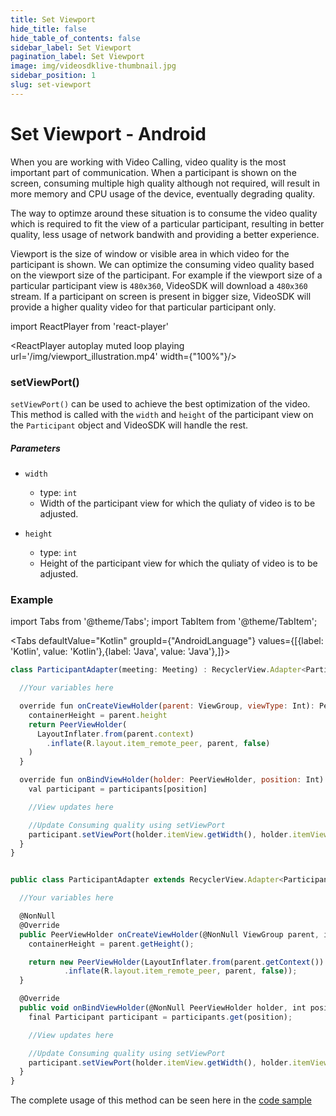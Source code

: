 ```yaml
---
title: Set Viewport
hide_title: false
hide_table_of_contents: false
sidebar_label: Set Viewport
pagination_label: Set Viewport
image: img/videosdklive-thumbnail.jpg
sidebar_position: 1
slug: set-viewport
---
```


# Set Viewport - Android

When you are working with Video Calling, video quality is the most important part of communication. When a participant is shown on the screen, consuming multiple high quality although not required, will result in more memory and CPU usage of the device, eventually degrading quality.

The way to optimze around these situation is to consume the video quality which is required to fit the view of a particular participant, resulting in better quality, less usage of network bandwith and providing a better experience.

Viewport is the size of window or visible area in which video for the participant is shown. We can optimize the consuming video quality based on the viewport size of the participant. For example if the viewport size of a particular participant view is `480x360`, VideoSDK will download a `480x360` stream. If a participant on screen is present in bigger size, VideoSDK will provide a higher quality video for that particular participant only.

import ReactPlayer from 'react-player'

<div style={{textAlign: 'center'}}>

<ReactPlayer autoplay muted loop playing url='/img/viewport_illustration.mp4' width={"100%"}/>

</div>

### setViewPort()

`setViewPort()` can be used to achieve the best optimization of the video. This method is called with the `width` and `height` of the participant view on the `Participant` object and VideoSDK will handle the rest.

##### Parameters

- `width`

  - type: `int`
  - Width of the participant view for which the quliaty of video is to be adjusted.

- `height`
  - type: `int`
  - Height of the participant view for which the quliaty of video is to be adjusted.

### Example

import Tabs from '@theme/Tabs';
import TabItem from '@theme/TabItem';

<Tabs
defaultValue="Kotlin"
groupId={"AndroidLanguage"}
values={[{label: 'Kotlin', value: 'Kotlin'},{label: 'Java', value: 'Java'},]}>

<TabItem value="Kotlin">

```js
class ParticipantAdapter(meeting: Meeting) : RecyclerView.Adapter<ParticipantAdapter.PeerViewHolder() {

  //Your variables here

  override fun onCreateViewHolder(parent: ViewGroup, viewType: Int): PeerViewHolder {
    containerHeight = parent.height
    return PeerViewHolder(
      LayoutInflater.from(parent.context)
        .inflate(R.layout.item_remote_peer, parent, false)
    )
  }

  override fun onBindViewHolder(holder: PeerViewHolder, position: Int) {
    val participant = participants[position]

    //View updates here

    //Update Consuming quality using setViewPort
    participant.setViewPort(holder.itemView.getWidth(), holder.itemView.getHeight());
  }
}

```

</TabItem>

<TabItem value="Java">

```js

public class ParticipantAdapter extends RecyclerView.Adapter<ParticipantAdapter.PeerViewHolder> {

  //Your variables here

  @NonNull
  @Override
  public PeerViewHolder onCreateViewHolder(@NonNull ViewGroup parent, int viewType) {
    containerHeight = parent.getHeight();

    return new PeerViewHolder(LayoutInflater.from(parent.getContext())
            .inflate(R.layout.item_remote_peer, parent, false));
  }

  @Override
  public void onBindViewHolder(@NonNull PeerViewHolder holder, int position) {
    final Participant participant = participants.get(position);

    //View updates here

    //Update Consuming quality using setViewPort
    participant.setViewPort(holder.itemView.getWidth(), holder.itemView.getHeight());
  }
}

```

</TabItem>

</Tabs>

The complete usage of this method can be seen here in the [code sample](https://github.com/videosdk-live/videosdk-rtc-android-java-sdk-example/blob/master/app/src/main/java/live/videosdk/rtc/android/java/ParticipantAdapter.java#L134)
